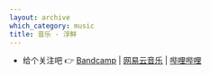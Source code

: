 ```yaml
---
layout: archive
which_category: music
title: 音乐 - 浮鲜
---
```


- 给个关注吧 👉 [Bandcamp](https://feeshy.bandcamp.com) \| [网易云音乐](https://music.163.com/artist?id=46549967) \| [哔哩哔哩](https://space.bilibili.com/28941534/channel/collectiondetail?sid=1263013)
